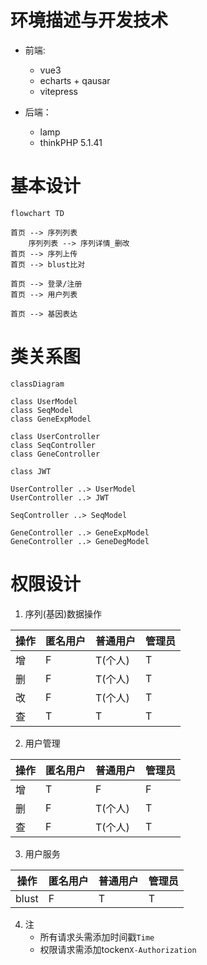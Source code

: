 # 环境描述与开发技术
  
+ 前端: 
    + vue3
    + echarts +  qausar
    + vitepress
  
+ 后端：
    + lamp
    + thinkPHP 5.1.41

#  基本设计

```mermaid
flowchart TD

首页 --> 序列列表
    序列列表 --> 序列详情_删改
首页 --> 序列上传
首页 --> blust比对

首页 --> 登录/注册
首页 --> 用户列表

首页 --> 基因表达
```

# 类关系图

```mermaid
classDiagram

class UserModel
class SeqModel
class GeneExpModel

class UserController
class SeqController
class GeneController

class JWT

UserController ..> UserModel
UserController ..> JWT

SeqController ..> SeqModel

GeneController ..> GeneExpModel
GeneController ..> GeneDegModel
```

# 权限设计

1. 序列(基因)数据操作

| 操作 | 匿名用户 | 普通用户 | 管理员 |
|-|-|-|-|
| 增 | F | T(个人) | T |
| 删 | F | T(个人) | T |
| 改 | F | T(个人) | T |
| 查 | T | T | T |

2. 用户管理

| 操作 | 匿名用户 | 普通用户 | 管理员 |
|-|-|-|-|
| 增 | T | F | F |
| 删 | F | T(个人) | T |
| 查 | F | T(个人) | T |

3. 用户服务

| 操作 | 匿名用户 | 普通用户 | 管理员 |
|-|-|-|-|
| blust | F | T | T |

4. 注
    + 所有请求头需添加时间戳`Time`
    + 权限请求需添加tocken`X-Authorization`

